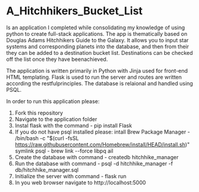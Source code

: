 # A_Hitchhikers_Bucket_List 

Is an application I completed while consolidating my knowledge of using python to create full-stack applications. The app is 
thematically based on Douglas Adams Hitchhikers Guide to the Galaxy. It allows you to input star systems and corresponding 
planets into the database, and then from their they can be added to a destination bucket list. Destinations can be checked 
off the list once they have beenachieved. 

The application is written primarily in Python with Jinja used for front-end HTML templating. Flask is used to run the server 
and routes are written according the restfulprinciples. The database is relaional and handled using PSQL.

In order to run this application please:

1. Fork this repository
2. Navigate to the application folder
3. Instal flask with the command - pip install Flask
3. If you do not have psql installed please:
    intall Brew Package Manager - /bin/bash -c "$(curl -fsSL https://raw.githubusercontent.com/Homebrew/install/HEAD/install.sh)"
    symlink psql - brew link --force libpq ail
4. Create the database with command - createdb hitchhike_manager
5. Run the database with command - psql -d hitchhike_manager -f db/hitchhike_manager.sql
6. Initialize the server with command - flask run
7. In you web browser navigate to http://localhost:5000
